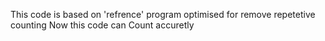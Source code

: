 <p>
  This code is based on 'refrence' program optimised for remove repetetive counting
  Now this code can Count accuretly
</p>
